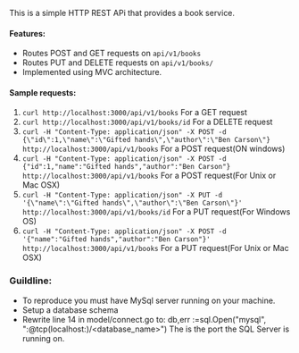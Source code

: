 This is a simple HTTP REST APi that provides a book service.

#### Features:
- Routes POST and GET requests on `api/v1/books`
- Routes PUT and DELETE requests on `api/v1/books/`
- Implemented using MVC architecture.

#### Sample requests:
1. `curl http://localhost:3000/api/v1/books` For a GET request
2. `curl http://localhost:3000/api/v1/books/id` For a DELETE request
3. `curl -H "Content-Type: application/json" -X POST -d {\"id\":1,\"name\":\"Gifted hands\",\"author\":\"Ben Carson\"} http://localhost:3000/api/v1/books` For a POST request(ON windows)
4. `curl -H "Content-Type: application/json" -X POST -d {"id":1,"name":"Gifted hands","author":"Ben Carson"} http://localhost:3000/api/v1/books` For a POST request(For Unix or Mac OSX)
5. `curl -H "Content-Type: application/json" -X PUT -d '{\"name\":\"Gifted hands\",\"author\":\"Ben Carson\"}' http://localhost:3000/api/v1/books/id` For a PUT request(For Windows OS)
6.  `curl -H "Content-Type: application/json" -X POST -d '{"name":"Gifted hands","author":"Ben Carson"}' http://localhost:3000/api/v1/books` For a PUT request(For Unix or Mac OSX)

### Guildline:
* To reproduce you must have MySql server running on your machine.
* Setup a database schema
* Rewrite line 14 in model/connect.go to:
    db,err :=sql.Open("mysql", "<username>:<password>@tcp(localhost:<port>)/<database_name>")
The <port> is the port the SQL Server is running on.